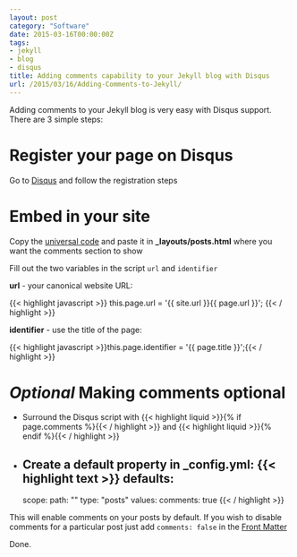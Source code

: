 ```yaml
---
layout: post
category: "Software"
date: 2015-03-16T00:00:00Z
tags:
- jekyll
- blog
- disqus
title: Adding comments capability to your Jekyll blog with Disqus
url: /2015/03/16/Adding-Comments-to-Jekyll/
---
```


Adding comments to your Jekyll blog is very easy with Disqus support. There are 3 simple
steps:

# Register your page on Disqus
Go to [Disqus](https://disqus.com/admin/create/) and follow the registration steps

# Embed in your site
Copy the [universal code](https://disqus.com/admin/universalcode/) and paste it in **_layouts/posts.html** where you want the comments section to show

Fill out the two variables in the script ```url``` and ```identifier```

**url** - your canonical website URL:

{{< highlight javascript >}} this.page.url = '{{ site.url }}{{ page.url }}'; {{< / highlight >}}

**identifier** - use the title of the page:

{{< highlight javascript >}}this.page.identifier = '{{ page.title }}';{{< / highlight >}}

# *Optional* Making comments optional

* Surround the Disqus script with
{{< highlight liquid >}}{% if page.comments %}{{< / highlight >}}
and
{{< highlight liquid >}}{% endif %}{{< / highlight >}}

* Create a default property in **_config.yml**:
{{< highlight text >}}
defaults:
  -
    scope:
      path: ""
      type: "posts"
    values:
      comments: true
{{< / highlight >}}

This will enable comments on your posts by default. If you wish to disable comments for a particular post
just add ```comments: false``` in the [Front Matter](http://jekyllrb.com/docs/frontmatter/)


Done.

